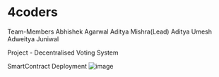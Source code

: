 # 4coders

Team-Members
Abhishek Agarwal
Aditya Mishra(Lead)
Aditya Umesh
Adweitya Juniwal


Project - Decentralised Voting System

SmartContract Deployment 
![image](https://github.com/amBITion-24/4coders/assets/147623950/9acf63a6-2fa7-4099-9c5a-ad15d1665cce)

